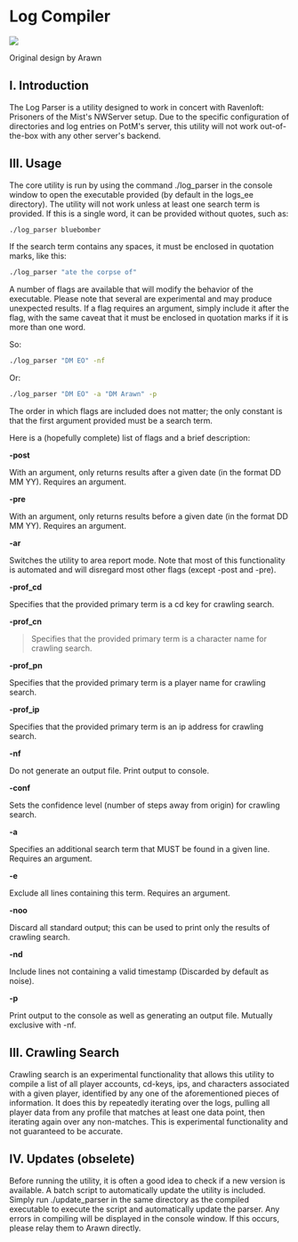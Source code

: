 
# Log Compiler
![](https://img.shields.io/badge/version-1.5-blue)

Original design by Arawn

## I. Introduction
The Log Parser is a utility designed to work in concert with Ravenloft: Prisoners of the Mist's NWServer setup. Due to the specific configuration of directories
and log entries on PotM's server, this utility will not work out-of-the-box with any other server's backend.

## III. Usage
The core utility is run by using the command ./log_parser in the console window to open the executable provided (by default in the logs_ee directory). The 
utility will not work unless at least one search term is provided. If this is a single word, it can be provided without quotes, such as:
```bash
./log_parser bluebomber
```
If the search term contains any spaces, it must be enclosed in quotation marks, like this:
```bash
./log_parser "ate the corpse of"
```
A number of flags are available that will modify the behavior of the executable. Please note that several are experimental and may produce unexpected results. If a
flag requires an argument, simply include it after the flag, with the same caveat that it must be enclosed in quotation marks if it is more than one word.

So:
```bash
./log_parser "DM EO" -nf
```
Or:
```bash
./log_parser "DM EO" -a "DM Arawn" -p
```
The order in which flags are included does not matter; the only constant is that the first argument provided must be a search term.

Here is a (hopefully complete) list of flags and a brief description:

**-post**

With an argument, only returns results after a given date (in the format DD MM YY). Requires an argument.

**-pre**

With an argument, only returns results before a given date (in the format DD MM YY). Requires an argument.

**-ar**

Switches the utility to area report mode. Note that most of this functionality is automated and will disregard most other flags (except -post and -pre).

**-prof_cd**

Specifies that the provided primary term is a cd key for crawling search.

**-prof_cn**
>Specifies that the provided primary term is a character name for crawling search.

**-prof_pn**

Specifies that the provided primary term is a player name for crawling search.

**-prof_ip**

Specifies that the provided primary term is an ip address for crawling search.

**-nf**

Do not generate an output file. Print output to console.

**-conf**

Sets the confidence level (number of steps away from origin) for crawling search.

**-a**

Specifies an additional search term that MUST be found in a given line. Requires an argument.

**-e**

Exclude all lines containing this term. Requires an argument.

**-noo**

Discard all standard output; this can be used to print only the results of crawling search.

**-nd**

Include lines not containing a valid timestamp (Discarded by default as noise).

**-p**

Print output to the console as well as generating an output file. Mutually exclusive with -nf.

## III. Crawling Search
Crawling search is an experimental functionality that allows this utility to compile a list of all player accounts, cd-keys, ips, and characters associated with a
given player, identified by any one of the aforementioned pieces of information. It does this by repeatedly iterating over the logs, pulling all player data from
any profile that matches at least one data point, then iterating again over any non-matches. This is experimental functionality and not guaranteed to be accurate.

## IV. Updates (obselete)
Before running the utility, it is often a good idea to check if a new version is available. A batch script to automatically update the utility is included. Simply
run ./update_parser in the same directory as the compiled executable to execute the script and automatically update the parser. Any errors in compiling will be
displayed in the console window. If this occurs, please relay them to Arawn directly.


